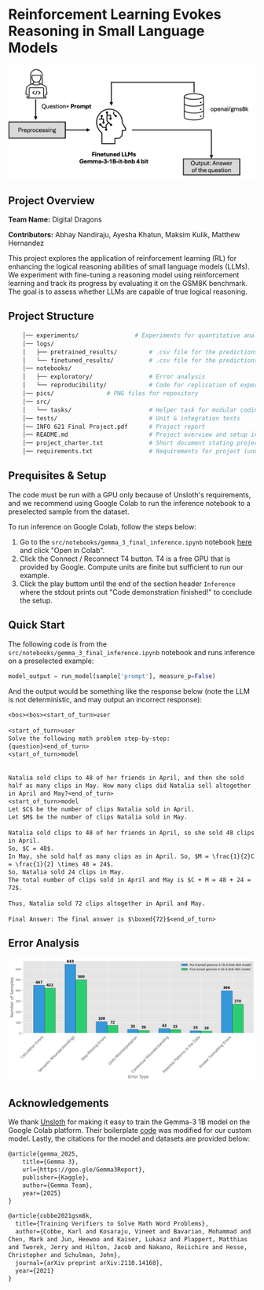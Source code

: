 # Reinforcement Learning Evokes Reasoning in Small Language Models
![teaser](pics/methodology.png)
## Project Overview

**Team Name:** Digital Dragons

**Contributors:** Abhay Nandiraju, Ayesha Khatun, Maksim Kulik, Matthew Hernandez

This project explores the application of reinforcement learning (RL) for enhancing the logical reasoning abilities of small language models (LLMs). We experiment with fine-tuning a reasoning model using reinforcement learning and track its progress by evaluating it on the GSM8K benchmark. The goal is to assess whether LLMs are capable of true logical reasoning.

## Project Structure
```bash
	│── experiments/	     		# Experiments for quantitative analysis
	│── logs/
	│   ├── pretrained_results/     	# .csv file for the predictions of pretrained model
	│   └── finetuned_results/     		# .csv file for the predictions of finetuned model
 	│── notebooks/
	│   ├── exploratory/         		# Error analysis
	│   └── reproducibility/    		# Code for replication of experiments	
	│── pics/				# PNG files for repository
	│── src/
	│   └── tasks/               		# Helper task for modular coding
	│── tests/                   		# Unit & integration tests
	│── INFO 621 Final Project.pdf  	# Project report
	│── README.md                		# Project overview and setup instructions
	│── project_charter.txt      		# Short document stating project details
	│── requirements.txt         		# Requirements for project (unused)
```

## Prequisites & Setup
The code must be run with a GPU only because of Unsloth's requirements, and we recommend using Google Colab to run the inference notebook to a preselected sample from the dataset.

To run inference on Google Colab, follow the steps below:
1. Go to the ```src/notebooks/gemma_3_final_inference.ipynb``` notebook [here](https://github.com/srikrish2812/info621_project/blob/main/src/notebooks/gemma_3_final_inference.ipynb) and click "Open in Colab".
2. Click the Connect / Reconnect T4 button. T4 is a free GPU that is provided by Google. Compute units are finite but sufficient to run our example.
3. Click the play buttom until the end of the section header ```Inference``` where the stdout prints out "Code demonstration finished!" to conclude the setup.

## Quick Start
The following code is from the ```src/notebooks/gemma_3_final_inference.ipynb``` notebook and runs inference on a preselected example:

```Python
model_output = run_model(sample['prompt'], measure_p=False)
```
And the output would be something like the response below (note the LLM is not deterministic, and may output an incorrect response):
```
<bos><bos><start_of_turn>user

<start_of_turn>user
Solve the following math problem step-by-step:
{question}<end_of_turn>
<start_of_turn>model


Natalia sold clips to 48 of her friends in April, and then she sold half as many clips in May. How many clips did Natalia sell altogether in April and May?<end_of_turn>
<start_of_turn>model
Let $C$ be the number of clips Natalia sold in April.
Let $M$ be the number of clips Natalia sold in May.

Natalia sold clips to 48 of her friends in April, so she sold 48 clips in April.
So, $C = 48$.
In May, she sold half as many clips as in April. So, $M = \frac{1}{2}C = \frac{1}{2} \times 48 = 24$.
So, Natalia sold 24 clips in May.
The total number of clips sold in April and May is $C + M = 48 + 24 = 72$.

Thus, Natalia sold 72 clips altogether in April and May.

Final Answer: The final answer is $\boxed{72}$<end_of_turn>
```
## Error Analysis
![teaser](pics/human.png)

## Acknowledgements
We thank [Unsloth](https://docs.unsloth.ai/) for making it easy to train the Gemma-3 1B model on the Google Colab platform. Their boilerplate [code](https://colab.research.google.com/github/unslothai/notebooks/blob/main/nb/Gemma3_(1B)-GRPO.ipynb) was modified for our custom model. Lastly, the citations for the model and datasets are provided below:
```
@article{gemma_2025,
    title={Gemma 3},
    url={https://goo.gle/Gemma3Report},
    publisher={Kaggle},
    author={Gemma Team},
    year={2025}
}
```
```
@article{cobbe2021gsm8k,
  title={Training Verifiers to Solve Math Word Problems},
  author={Cobbe, Karl and Kosaraju, Vineet and Bavarian, Mohammad and Chen, Mark and Jun, Heewoo and Kaiser, Lukasz and Plappert, Matthias and Tworek, Jerry and Hilton, Jacob and Nakano, Reiichiro and Hesse, Christopher and Schulman, John},
  journal={arXiv preprint arXiv:2110.14168},
  year={2021}
}

```
